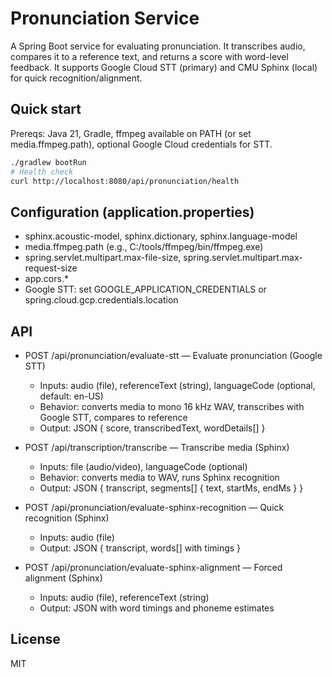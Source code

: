 # Pronunciation Service

A Spring Boot service for evaluating pronunciation. It transcribes audio, compares it to a reference text, and returns a score with word-level feedback. It supports Google Cloud STT (primary) and CMU Sphinx (local) for quick recognition/alignment.

## Quick start

Prereqs: Java 21, Gradle, ffmpeg available on PATH (or set media.ffmpeg.path), optional Google Cloud credentials for STT.

```bash
./gradlew bootRun
# Health check
curl http://localhost:8080/api/pronunciation/health
```

## Configuration (application.properties)

- sphinx.acoustic-model, sphinx.dictionary, sphinx.language-model
- media.ffmpeg.path (e.g., C:/tools/ffmpeg/bin/ffmpeg.exe)
- spring.servlet.multipart.max-file-size, spring.servlet.multipart.max-request-size
- app.cors.*
- Google STT: set GOOGLE_APPLICATION_CREDENTIALS or spring.cloud.gcp.credentials.location

## API

- POST /api/pronunciation/evaluate-stt — Evaluate pronunciation (Google STT)
  - Inputs: audio (file), referenceText (string), languageCode (optional, default: en-US)
  - Behavior: converts media to mono 16 kHz WAV, transcribes with Google STT, compares to reference
  - Output: JSON { score, transcribedText, wordDetails[] }

- POST /api/transcription/transcribe — Transcribe media (Sphinx)
  - Inputs: file (audio/video), languageCode (optional)
  - Behavior: converts media to WAV, runs Sphinx recognition
  - Output: JSON { transcript, segments[] { text, startMs, endMs } }

- POST /api/pronunciation/evaluate-sphinx-recognition — Quick recognition (Sphinx)
  - Inputs: audio (file)
  - Output: JSON { transcript, words[] with timings }

- POST /api/pronunciation/evaluate-sphinx-alignment — Forced alignment (Sphinx)
  - Inputs: audio (file), referenceText (string)
  - Output: JSON with word timings and phoneme estimates

## License

MIT
